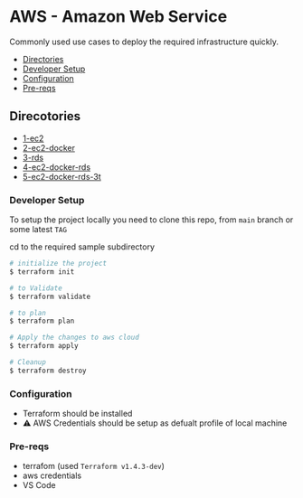 # AWS - Amazon Web Service

Commonly used use cases to deploy the required infrastructure quickly.

- [Directories](#directories)
- [Developer Setup](#developer-setup)
- [Configuration](#configuration)
- [Pre-reqs](#pre-reqs)

## Direcotories

- [1-ec2](./1-ec2/)
- [2-ec2-docker](./2-ec2-docker/)
- [3-rds](./3-rds/)
- [4-ec2-docker-rds](./4-ec2-docker-rds/)
- [5-ec2-docker-rds-3t](./5-ec2-docker-rds-3t/)

### Developer Setup

To setup the project locally you need to clone this repo, from `main` branch or some latest `TAG`

cd to the required sample subdirectory

```bash
# initialize the project
$ terraform init

# to Validate
$ terraform validate

# to plan
$ terraform plan

# Apply the changes to aws cloud
$ terraform apply

# Cleanup
$ terraform destroy
```

### Configuration

- Terraform should be installed
- ⚠️ AWS Credentials should be setup as defualt profile of local machine

### Pre-reqs

- terrafom (used `Terraform v1.4.3-dev`)
- aws credentials
- VS Code
